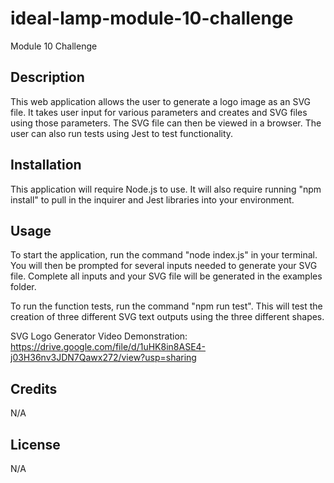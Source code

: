 # ideal-lamp-module-10-challenge
Module 10 Challenge

## Description

This web application allows the user to generate a logo image as an SVG file.  It takes user input for various parameters and creates and SVG files using those parameters.  The SVG file can then be viewed in a browser.  The user can also run tests using Jest to test functionality.

## Installation

This application will require Node.js to use.  It will also require running "npm install" to pull in the inquirer and Jest libraries into your environment.

## Usage

To start the application, run the command "node index.js" in your terminal.  You will then be prompted for several inputs needed to generate your SVG file.  Complete all inputs and your SVG file will be generated in the examples folder.

To run the function tests, run the command "npm run test".  This will test the creation of three different SVG text outputs using the three different shapes.

SVG Logo Generator Video Demonstration: https://drive.google.com/file/d/1uHK8in8ASE4-j03H36nv3JDN7Qawx272/view?usp=sharing

## Credits

N/A

## License

N/A